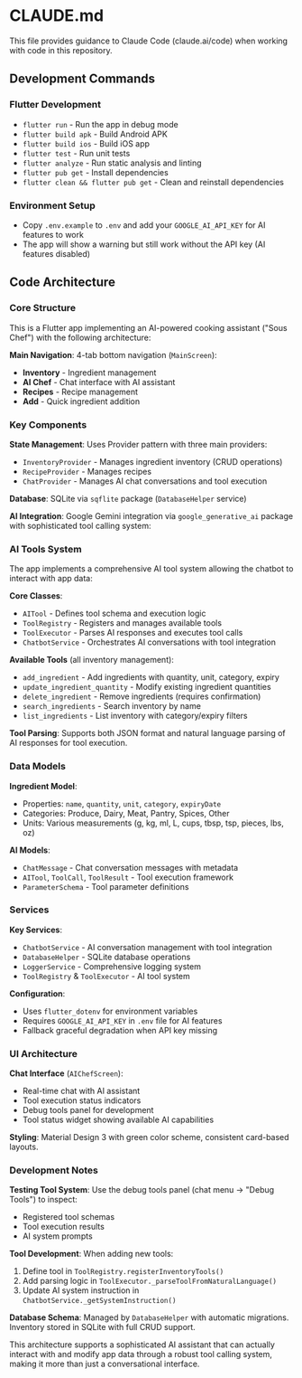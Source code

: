 # CLAUDE.md

This file provides guidance to Claude Code (claude.ai/code) when working with code in this repository.

## Development Commands

### Flutter Development
- `flutter run` - Run the app in debug mode
- `flutter build apk` - Build Android APK
- `flutter build ios` - Build iOS app
- `flutter test` - Run unit tests
- `flutter analyze` - Run static analysis and linting
- `flutter pub get` - Install dependencies
- `flutter clean && flutter pub get` - Clean and reinstall dependencies

### Environment Setup
- Copy `.env.example` to `.env` and add your `GOOGLE_AI_API_KEY` for AI features to work
- The app will show a warning but still work without the API key (AI features disabled)

## Code Architecture

### Core Structure
This is a Flutter app implementing an AI-powered cooking assistant ("Sous Chef") with the following architecture:

**Main Navigation**: 4-tab bottom navigation (`MainScreen`):
- **Inventory** - Ingredient management
- **AI Chef** - Chat interface with AI assistant 
- **Recipes** - Recipe management
- **Add** - Quick ingredient addition

### Key Components

**State Management**: Uses Provider pattern with three main providers:
- `InventoryProvider` - Manages ingredient inventory (CRUD operations)
- `RecipeProvider` - Manages recipes
- `ChatProvider` - Manages AI chat conversations and tool execution

**Database**: SQLite via `sqflite` package (`DatabaseHelper` service)

**AI Integration**: Google Gemini integration via `google_generative_ai` package with sophisticated tool calling system:

### AI Tools System
The app implements a comprehensive AI tool system allowing the chatbot to interact with app data:

**Core Classes**:
- `AITool` - Defines tool schema and execution logic
- `ToolRegistry` - Registers and manages available tools
- `ToolExecutor` - Parses AI responses and executes tool calls
- `ChatbotService` - Orchestrates AI conversations with tool integration

**Available Tools** (all inventory management):
- `add_ingredient` - Add ingredients with quantity, unit, category, expiry
- `update_ingredient_quantity` - Modify existing ingredient quantities  
- `delete_ingredient` - Remove ingredients (requires confirmation)
- `search_ingredients` - Search inventory by name
- `list_ingredients` - List inventory with category/expiry filters

**Tool Parsing**: Supports both JSON format and natural language parsing of AI responses for tool execution.

### Data Models

**Ingredient Model**:
- Properties: `name`, `quantity`, `unit`, `category`, `expiryDate`
- Categories: Produce, Dairy, Meat, Pantry, Spices, Other
- Units: Various measurements (g, kg, ml, L, cups, tbsp, tsp, pieces, lbs, oz)

**AI Models**:
- `ChatMessage` - Chat conversation messages with metadata
- `AITool`, `ToolCall`, `ToolResult` - Tool execution framework
- `ParameterSchema` - Tool parameter definitions

### Services

**Key Services**:
- `ChatbotService` - AI conversation management with tool integration
- `DatabaseHelper` - SQLite database operations  
- `LoggerService` - Comprehensive logging system
- `ToolRegistry` & `ToolExecutor` - AI tool system

**Configuration**:
- Uses `flutter_dotenv` for environment variables
- Requires `GOOGLE_AI_API_KEY` in `.env` file for AI features
- Fallback graceful degradation when API key missing

### UI Architecture

**Chat Interface** (`AIChefScreen`):
- Real-time chat with AI assistant
- Tool execution status indicators
- Debug tools panel for development
- Tool status widget showing available AI capabilities

**Styling**: Material Design 3 with green color scheme, consistent card-based layouts.

### Development Notes

**Testing Tool System**: Use the debug tools panel (chat menu → "Debug Tools") to inspect:
- Registered tool schemas
- Tool execution results
- AI system prompts

**Tool Development**: When adding new tools:
1. Define tool in `ToolRegistry.registerInventoryTools()`  
2. Add parsing logic in `ToolExecutor._parseToolFromNaturalLanguage()`
3. Update AI system instruction in `ChatbotService._getSystemInstruction()`

**Database Schema**: Managed by `DatabaseHelper` with automatic migrations. Inventory stored in SQLite with full CRUD support.

This architecture supports a sophisticated AI assistant that can actually interact with and modify app data through a robust tool calling system, making it more than just a conversational interface.